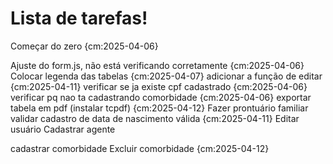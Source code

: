 # Lista de tarefas!
Começar do zero {cm:2025-04-06}

Ajuste do form.js, não está verificando corretamente {cm:2025-04-06}
Colocar legenda das tabelas {cm:2025-04-07}
adicionar a função de editar {cm:2025-04-11}
verificar se ja existe cpf cadastrado {cm:2025-04-06}
verificar pq nao ta cadastrando comorbidade {cm:2025-04-06}
exportar tabela em pdf (instalar tcpdf) {cm:2025-04-12}
Fazer prontuário familiar
validar cadastro de data de nascimento válida {cm:2025-04-11}
Editar usuário
Cadastrar agente

cadastrar comorbidade
Excluir comorbidade {cm:2025-04-12}